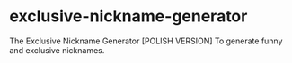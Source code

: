 # exclusive-nickname-generator
The Exclusive Nickname Generator [POLISH VERSION] To generate funny and exclusive nicknames.
